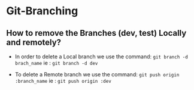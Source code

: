 # Git-Branching
## How to remove the Branches (dev, test) Locally and remotely?

-  In order to delete a Local branch we use the command:
`git branch -d brach_name` ie : `git branch -d dev`

-  To delete a Remote branch we use the command:
`git push origin :branch_name` ie : `git push origin :dev`
